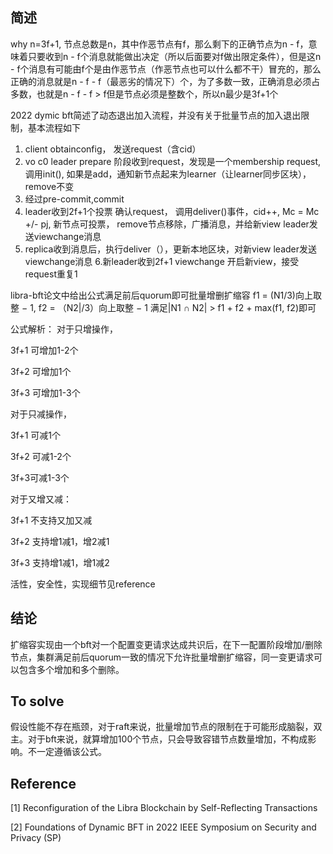 ## 简述

why n=3f+1,
节点总数是n，其中作恶节点有f，那么剩下的正确节点为n - f，意味着只要收到n - f个消息就能做出决定（所以后面要对f做出限定条件），但是这n - f个消息有可能由f个是由作恶节点（作恶节点也可以什么都不干）冒充的，那么正确的消息就是n - f - f（最恶劣的情况下）个，为了多数一致，正确消息必须占多数，也就是n - f - f > f但是节点必须是整数个，所以n最少是3f+1个


2022 dymic bft简述了动态退出加入流程，并没有关于批量节点的加入退出限制，基本流程如下
1. client obtainconfig， 发送request（含cid）
2. vo c0 leader prepare 阶段收到request，发现是一个membership request, 调用init(),  如果是add，通知新节点起来为learner（让learner同步区块）， remove不变
3. 经过pre-commit,commit
4. leader收到2f+1个投票 确认request， 调用deliver()事件，cid++, Mc = Mc  +/- pj, 新节点可投票， remove节点移除，广播消息，并给新view leader发送viewchange消息
5. replica收到消息后，执行deliver（），更新本地区块，对新view leader发送viewchange消息
  6.新leader收到2f+1 viewchange 开启新view，接受request重复1

libra-bft论文中给出公式满足前后quorum即可批量增删扩缩容
f1 = (N1/3)向上取整 − 1, f2 = （N2|/3）向上取整 − 1 
满足|N1 ∩ N2| > f1 + f2 + max(f1, f2)即可

公式解析：
对于只增操作，

  3f+1 可增加1-2个

  3f+2 可增加1个

  3f+3 可增加1-3个

对于只减操作，

 3f+1 可减1个

 3f+2 可减1-2个

 3f+3可减1-3个

对于又增又减：

 3f+1 不支持又加又减

 3f+2  支持增1减1，增2减1

 3f+3 支持增1减1，增1减2





活性，安全性，实现细节见reference

## 结论

扩缩容实现由一个bft对一个配置变更请求达成共识后，在下一配置阶段增加/删除节点，集群满足前后quorum一致的情况下允许批量增删扩缩容，同一变更请求可以包含多个增加和多个删除。

## To solve

假设性能不存在瓶颈，对于raft来说，批量增加节点的限制在于可能形成脑裂，双主。对于bft来说，就算增加100个节点，只会导致容错节点数量增加，不构成影响。不一定遵循该公式。

## Reference

[1] Reconfiguration of the Libra Blockchain by Self-Reflecting Transactions 

[2] Foundations of Dynamic BFT in 2022 IEEE Symposium on Security and Privacy (SP) 
